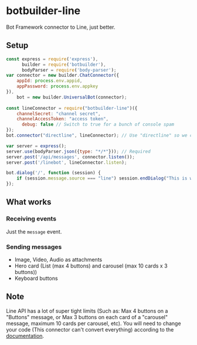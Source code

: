 # botbuilder-line
Bot Framework connector to Line, just better.

## Setup
```js
const express = require('express'),
      builder = require('botbuilder'),
      bodyParser = require('body-parser');
var connector = new builder.ChatConnector({
    appId: process.env.appid,
    appPassword: process.env.appkey
}),
    bot = new builder.UniversalBot(connector);
    
const lineConnector = require("botbuilder-line")({
    channelSecret: "channel secret",
    channelAccessToken: "access token",
	  debug: false // Switch to true for a bunch of console spam
});
bot.connector("directline", lineConnector); // Use "directline" so we can cheat BotBuilder

var server = express();
server.use(bodyParser.json({type: "*/*"})); // Required
server.post('/api/messages', connector.listen());
server.post('/linebot', lineConnector.listen);

bot.dialog('/', function (session) {
	if (session.message.source === "line") session.endDialog("This is working.");
});
```

## What works
### Receiving events
Just the `message` event.

### Sending messages
* Image, Video, Audio as attachments
* Hero card (List (max 4 buttons) and carousel (max 10 cards x 3 buttons))
* Keyboard buttons

## Note
Line API has a lot of super tight limits (Such as: Max 4 buttons on a "Buttons" message, or Max 3 buttons on each card of a "carousel" message, maximum 10 cards per carousel, etc). You will need to change your code (This connector can't convert everything) according to the [documentation](https://developers.line.me/en/docs/messaging-api/reference/).
